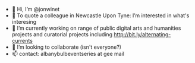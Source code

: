 - 👋 Hi, I’m @jonwinet
- 👀 To quote a colleague in Newcastle Upon Tyne: I’m interested in what's interesing 
- 🌱 I’m currently working on range of public digital arts and humanities projects and curatorial projects including http://bit.ly/alternating-currents
- 💞️ I’m looking to collaborate (isn't everyone?)
- 📫 contact: albanybulbeventseries at gee mail

<!---
jonwinet/jonwinet is a ✨ special ✨ repository because its `README.md` (this file) appears on your GitHub profile.
You can click the Preview link to take a look at your changes.
--->
